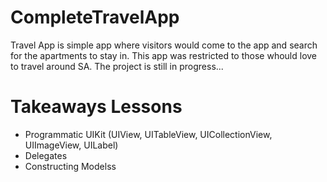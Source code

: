# CompleteTravelApp


Travel App is simple app where visitors would come to the app and search for the apartments to stay in. 
This app was restricted to those whould love to travel around SA. The project is still in progress... 

# Takeaways Lessons

- Programmatic UIKit (UIView, UITableView, UICollectionView, UIImageView, UILabel)
- Delegates
- Constructing Modelss
